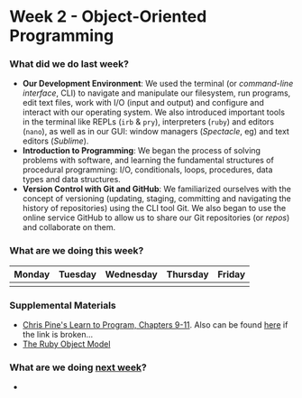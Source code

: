 # Week 2 - Object-Oriented Programming

### What did we do last week?

- **Our Development Environment**: We used the terminal (or *command-line interface*, CLI) to navigate and manipulate our filesystem, run programs, edit text files, work with I/O (input and output) and configure and interact with our operating system. We also introduced important tools in the terminal like REPLs (`irb` & `pry`), interpreters (`ruby`) and editors (`nano`), as well as in our GUI: window managers (*Spectacle*, eg) and text editors (*Sublime*).
- **Introduction to Programming**: We began the process of solving problems with software, and learning the fundamental structures of procedural programming:  I/O, conditionals, loops, procedures, data types and data structures.
- **Version Control with Git and GitHub**: We familiarized ourselves with the concept of versioning (updating, staging, committing and navigating the history of repositories) using the CLI tool Git. We also began to use the online service GitHub to allow us to share our Git repositories (or *repos*) and collaborate on them.

### What are we doing this week?

| Monday | Tuesday | Wednesday | Thursday | Friday |
|:------ |:------- |:--------- |:-------- |:------ |
| | | | | |

### Supplemental Materials

* [Chris Pine's Learn to Program, Chapters 9-11](http://pine.fm/LearnToProgram/). Also can be found [here](http://it-ebooks.info/book/36/) if the link is broken...
* [The Ruby Object Model](http://www.hokstad.com/ruby-object-model)

### What are we doing [next week](w03/README.md)?

-
